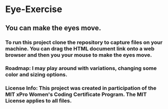 # Eye-Exercise
## You can make the eyes move.

### To run this project clone the repository to capture files on your machine.  You can drag the HTML document link onto a web browser and then you your mouse to make the eyes move. 
### Roadmap:  I may play around with variations, changing some color and sizing options.
### License Info:  This project was created in participation of the MIT xPro Women's Coding Certificate Program. The MIT License applies to all files.
